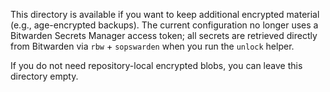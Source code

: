 This directory is available if you want to keep additional encrypted material
(e.g., age-encrypted backups). The current configuration no longer uses a
Bitwarden Secrets Manager access token; all secrets are retrieved directly from
Bitwarden via `rbw` + `sopswarden` when you run the `unlock` helper.

If you do not need repository-local encrypted blobs, you can leave this
directory empty.
